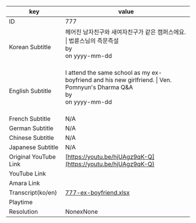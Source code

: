 |  key  |  value  |
|-------|---------|
| ID            | 777 |
| Korean Subtitle | 헤어진 남자친구와 새여자친구가 같은 캠퍼스에요. \| 법륜스님의 즉문즉설<br>by <br>on yyyy-mm-dd<br><br>|
| English Subtitle | I attend the same school as my ex-boyfriend and his new girlfriend. \| Ven. Pomnyun's Dharma Q&A<br>by <br>on yyyy-mm-dd<br><br>|
| French Subtitle | N/A |
| German Subtitle | N/A |
| Chinese Subtitle | N/A |
| Japanese Subtitle | N/A |
| Original YouTube Link  | [https://youtu.be/hjUAgz9qK-Q](https://youtu.be/hjUAgz9qK-Q) |
| YouTube Link  |  |
| Amara Link    |  |
| Transcript(ko/en) | [777-ex-boyfriend.xlsx](https://github.com/jungtosociety/dharma-qna/raw/master/sub/777/777-ex-boyfriend.xlsx) |
| Playtime |  |
| Resolution | NonexNone|
